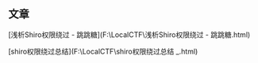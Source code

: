 ## 文章

[浅析Shiro权限绕过 - 跳跳糖](F:\LocalCTF\浅析Shiro权限绕过 - 跳跳糖.html)

[shiro权限绕过总结](F:\LocalCTF\shiro权限绕过总结 _.html)